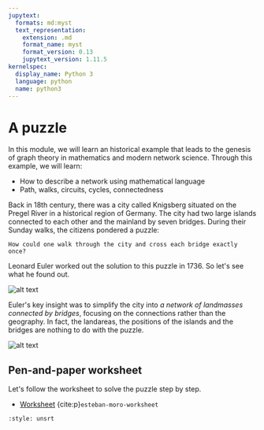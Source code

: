 ```yaml
---
jupytext:
  formats: md:myst
  text_representation:
    extension: .md
    format_name: myst
    format_version: 0.13
    jupytext_version: 1.11.5
kernelspec:
  display_name: Python 3
  language: python
  name: python3
---
```


# A puzzle

In this module, we will learn an historical example that leads to the genesis of graph theory in mathematics and modern network science. Through this example, we will learn:
- How to describe a network using mathematical language
- Path, walks, circuits, cycles, connectedness


Back in 18th century, there was a city called Knigsberg situated on the Pregel River in a historical region of Germany. The city had two large islands connected to each other and the mainland by seven bridges.
During their Sunday walks, the citizens pondered a puzzle:


```{Problem}
How could one walk through the city and cross each bridge exactly once?
```

Leonard Euler worked out the solution to this puzzle in 1736. So let's see what he found out.

![alt text](https://99percentinvisible.org/app/uploads/2022/02/bridges-with-water.png)

Euler's key insight was to simplify the city into *a network of landmasses connected by bridges*, focusing on the connections rather than the geography.
In fact, the landareas, the positions of the islands and the bridges are nothing to do with the puzzle.

![alt text](https://lh3.googleusercontent.com/-CYxppcJBwe4/W2ndkci9bVI/AAAAAAABX-U/K6SNM8gAhg0oNsnWNgQbH3uKNd5Ba10wwCHMYCw/euler-graph-bridges2?imgmax=1600)


## Pen-and-paper worksheet

Let's follow the worksheet to solve the puzzle step by step.

- [Worksheet](http://estebanmoro.org/pdf/netsci_for_kids/the_konisberg_bridges.pdf) {cite:p}`esteban-moro-worksheet`


```{bibliography}
:style: unsrt
```
